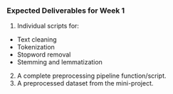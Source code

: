 ### Expected Deliverables for Week 1 ###
1. Individual scripts for:
  - Text cleaning
  - Tokenization
  - Stopword removal
  - Stemming and lemmatization

2. A complete preprocessing pipeline function/script.
3. A preprocessed dataset from the mini-project.
